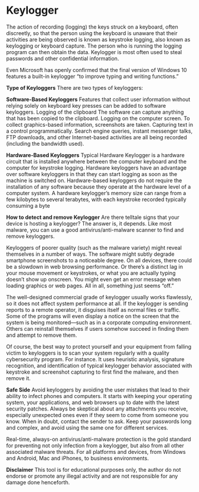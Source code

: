 # Keylogger
The action of recording (logging) the keys struck on a keyboard, often discreetly, so that the person using the keyboard is unaware that their activities are being observed is known as keystroke logging, also known as keylogging or keyboard capture. The person who is running the logging program can then obtain the data. Keylogger is most often used to steal passwords and other confidential information.

Even Microsoft has openly confirmed that the final version of Windows 10 features a built-in keylogger “to improve typing and writing functions.”

**Type of Keyloggers**
There are two types of keyloggers:

**Software-Based Keyloggers**
Features that collect user information without relying solely on keyboard key presses can be added to software keyloggers.
Logging of the clipboard The software can capture anything that has been copied to the clipboard.
Logging on the computer screen. To collect graphics-based information, screenshots are taken.
Capturing text in a control programmatically.
Search engine queries, instant messenger talks, FTP downloads, and other Internet-based activities are all being recorded (including the bandwidth used).

**Hardware-Based Keyloggers**
Typical Hardware Keylogger is a hardware circuit that is installed anywhere between the computer keyboard and the computer for keystroke logging.
Hardware keyloggers have an advantage over software keyloggers in that they can start logging as soon as the machine is switched on.
Hardware-based keyloggers do not require the installation of any software because they operate at the hardware level of a computer system.
A hardware keylogger’s memory size can range from a few kilobytes to several terabytes, with each keystroke recorded typically consuming a byte

**How to detect and remove Keylogger**
Are there telltale signs that your device is hosting a keylogger? The answer is, it depends. Like most malware, you can use a good antivirus/anti-malware scanner to find and remove keyloggers.

Keyloggers of poorer quality (such as the malware variety) might reveal themselves in a number of ways. The software might subtly degrade smartphone screenshots to a noticeable degree. On all devices, there could be a slowdown in web browsing performance. Or there’s a distinct lag in your mouse movement or keystrokes, or what you are actually typing doesn’t show up onscreen. You might even get an error message when loading graphics or web pages. All in all, something just seems “off.”

The well-designed commercial grade of keylogger usually works flawlessly, so it does not affect system performance at all. If the keylogger is sending reports to a remote operator, it disguises itself as normal files or traffic. Some of the programs will even display a notice on the screen that the system is being monitored—such as in a corporate computing environment. Others can reinstall themselves if users somehow succeed in finding them and attempt to remove them.

Of course, the best way to protect yourself and your equipment from falling victim to keyloggers is to scan your system regularly with a quality cybersecurity program. For instance. It uses heuristic analysis, signature recognition, and identification of typical keylogger behavior associated with keystroke and screenshot capturing to first find the malware, and then remove it.

**Safe Side**
Avoid keyloggers by avoiding the user mistakes that lead to their ability to infect phones and computers. It starts with keeping your operating system, your applications, and web browsers up to date with the latest security patches. Always be skeptical about any attachments you receive, especially unexpected ones even if they seem to come from someone you know. When in doubt, contact the sender to ask. Keep your passwords long and complex, and avoid using the same one for different services.

Real-time, always-on antivirus/anti-malware protection is the gold standard for preventing not only infection from a keylogger, but also from all other associated malware threats. For all platforms and devices, from Windows and Android, Mac and iPhones, to business environments.

**Disclaimer**
This tool is for educational purposes only, the author do not endorse or promote any illegal activity and are not responsible for any damage done henceforth.
